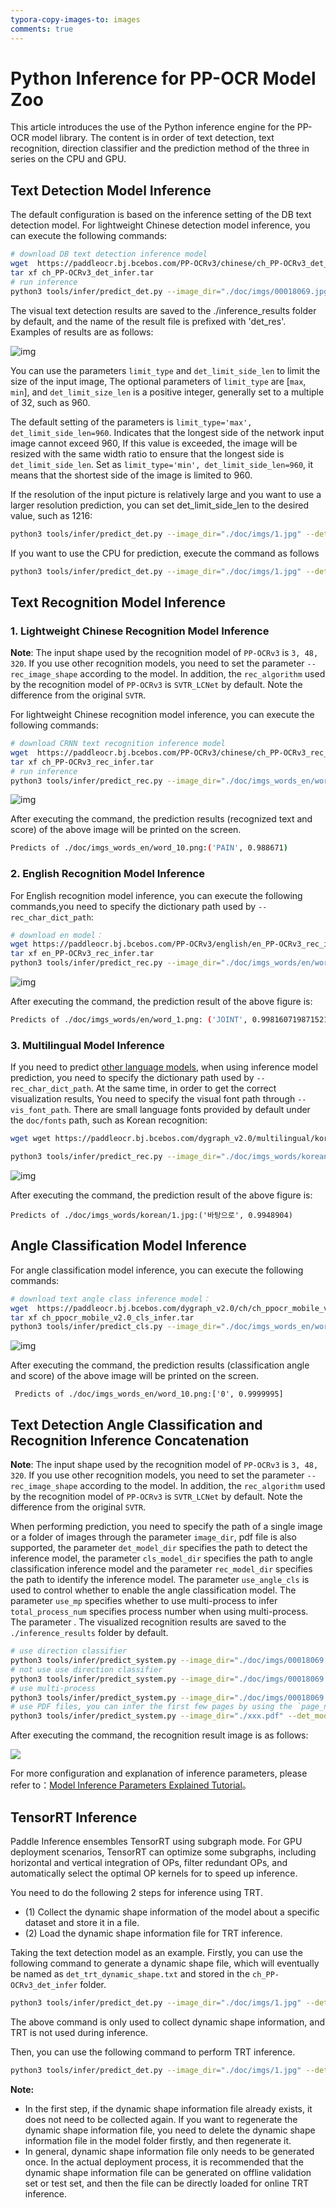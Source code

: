 ```yaml
---
typora-copy-images-to: images
comments: true
---
```


# Python Inference for PP-OCR Model Zoo

This article introduces the use of the Python inference engine for the PP-OCR model library. The content is in order of text detection, text recognition, direction classifier and the prediction method of the three in series on the CPU and GPU.

## Text Detection Model Inference

The default configuration is based on the inference setting of the DB text detection model. For lightweight Chinese detection model inference, you can execute the following commands:

```bash linenums="1"
# download DB text detection inference model
wget  https://paddleocr.bj.bcebos.com/PP-OCRv3/chinese/ch_PP-OCRv3_det_infer.tar
tar xf ch_PP-OCRv3_det_infer.tar
# run inference
python3 tools/infer/predict_det.py --image_dir="./doc/imgs/00018069.jpg" --det_model_dir="./ch_PP-OCRv3_det_infer/"
```

The visual text detection results are saved to the ./inference_results folder by default, and the name of the result file is prefixed with 'det_res'. Examples of results are as follows:

![img](./images/det_res_00018069.jpg)

You can use the parameters `limit_type` and `det_limit_side_len` to limit the size of the input image,
The optional parameters of `limit_type` are [`max`, `min`], and
`det_limit_size_len` is a positive integer, generally set to a multiple of 32, such as 960.

The default setting of the parameters is `limit_type='max', det_limit_side_len=960`. Indicates that the longest side of the network input image cannot exceed 960,
If this value is exceeded, the image will be resized with the same width ratio to ensure that the longest side is `det_limit_side_len`.
Set as `limit_type='min', det_limit_side_len=960`, it means that the shortest side of the image is limited to 960.

If the resolution of the input picture is relatively large and you want to use a larger resolution prediction, you can set det_limit_side_len to the desired value, such as 1216:

```bash linenums="1"
python3 tools/infer/predict_det.py --image_dir="./doc/imgs/1.jpg" --det_model_dir="./ch_PP-OCRv3_det_infer/" --det_limit_type=max --det_limit_side_len=1216
```

If you want to use the CPU for prediction, execute the command as follows

```bash linenums="1"
python3 tools/infer/predict_det.py --image_dir="./doc/imgs/1.jpg" --det_model_dir="./ch_PP-OCRv3_det_infer/"  --use_gpu=False
```

## Text Recognition Model Inference

### 1. Lightweight Chinese Recognition Model Inference

**Note**: The input shape used by the recognition model of `PP-OCRv3` is `3, 48, 320`. If you use other recognition models, you need to set the parameter `--rec_image_shape` according to the model. In addition, the `rec_algorithm` used by the recognition model of `PP-OCRv3` is `SVTR_LCNet` by default. Note the difference from the original `SVTR`.

For lightweight Chinese recognition model inference, you can execute the following commands:

```bash linenums="1"
# download CRNN text recognition inference model
wget  https://paddleocr.bj.bcebos.com/PP-OCRv3/chinese/ch_PP-OCRv3_rec_infer.tar
tar xf ch_PP-OCRv3_rec_infer.tar
# run inference
python3 tools/infer/predict_rec.py --image_dir="./doc/imgs_words_en/word_10.png" --rec_model_dir="./ch_PP-OCRv3_rec_infer/" --rec_image_shape=3,48,320
```

![img](./images/word_10.png)

After executing the command, the prediction results (recognized text and score) of the above image will be printed on the screen.

```bash linenums="1"
Predicts of ./doc/imgs_words_en/word_10.png:('PAIN', 0.988671)
```

### 2. English Recognition Model Inference

For English recognition model inference, you can execute the following commands,you need to specify the dictionary path used by `--rec_char_dict_path`:

```bash linenums="1"
# download en model：
wget https://paddleocr.bj.bcebos.com/PP-OCRv3/english/en_PP-OCRv3_rec_infer.tar
tar xf en_PP-OCRv3_rec_infer.tar
python3 tools/infer/predict_rec.py --image_dir="./doc/imgs_words/en/word_1.png" --rec_model_dir="./en_PP-OCRv3_rec_infer/" --rec_char_dict_path="ppocr/utils/en_dict.txt"
```

![img](./images/word_1.png)

After executing the command, the prediction result of the above figure is:

```bash linenums="1"
Predicts of ./doc/imgs_words/en/word_1.png: ('JOINT', 0.998160719871521)
```

### 3. Multilingual Model Inference

If you need to predict [other language models](../model_list.en.md), when using inference model prediction, you need to specify the dictionary path used by `--rec_char_dict_path`. At the same time, in order to get the correct visualization results,
You need to specify the visual font path through `--vis_font_path`. There are small language fonts provided by default under the `doc/fonts` path, such as Korean recognition:

```bash linenums="1"
wget wget https://paddleocr.bj.bcebos.com/dygraph_v2.0/multilingual/korean_mobile_v2.0_rec_infer.tar

python3 tools/infer/predict_rec.py --image_dir="./doc/imgs_words/korean/1.jpg" --rec_model_dir="./your inference model" --rec_char_dict_path="ppocr/utils/dict/korean_dict.txt" --vis_font_path="doc/fonts/korean.ttf"
```

![img](./images/1.jpg)

After executing the command, the prediction result of the above figure is:

```text linenums="1"
Predicts of ./doc/imgs_words/korean/1.jpg:('바탕으로', 0.9948904)
```

## Angle Classification Model Inference

For angle classification model inference, you can execute the following commands:

```bash linenums="1"
# download text angle class inference model：
wget  https://paddleocr.bj.bcebos.com/dygraph_v2.0/ch/ch_ppocr_mobile_v2.0_cls_infer.tar
tar xf ch_ppocr_mobile_v2.0_cls_infer.tar
python3 tools/infer/predict_cls.py --image_dir="./doc/imgs_words_en/word_10.png" --cls_model_dir="ch_ppocr_mobile_v2.0_cls_infer"
```

![img](./images/word_10.png)

After executing the command, the prediction results (classification angle and score) of the above image will be printed on the screen.

```text linenums="1"
 Predicts of ./doc/imgs_words_en/word_10.png:['0', 0.9999995]
```

## Text Detection Angle Classification and Recognition Inference Concatenation

**Note**: The input shape used by the recognition model of `PP-OCRv3` is `3, 48, 320`. If you use other recognition models, you need to set the parameter `--rec_image_shape` according to the model. In addition, the `rec_algorithm` used by the recognition model of `PP-OCRv3` is `SVTR_LCNet` by default. Note the difference from the original `SVTR`.

When performing prediction, you need to specify the path of a single image or a folder of images through the parameter `image_dir`, pdf file is also supported, the parameter `det_model_dir` specifies the path to detect the inference model, the parameter `cls_model_dir` specifies the path to angle classification inference model and the parameter `rec_model_dir` specifies the path to identify the inference model. The parameter `use_angle_cls` is used to control whether to enable the angle classification model. The parameter `use_mp` specifies whether to use multi-process to infer `total_process_num` specifies process number when using multi-process. The parameter . The visualized recognition results are saved to the `./inference_results` folder by default.

```bash linenums="1"
# use direction classifier
python3 tools/infer/predict_system.py --image_dir="./doc/imgs/00018069.jpg" --det_model_dir="./ch_PP-OCRv3_det_infer/" --cls_model_dir="./cls/" --rec_model_dir="./ch_PP-OCRv3_rec_infer/" --use_angle_cls=true
# not use use direction classifier
python3 tools/infer/predict_system.py --image_dir="./doc/imgs/00018069.jpg" --det_model_dir="./ch_PP-OCRv3_det_infer/" --rec_model_dir="./ch_PP-OCRv3_rec_infer/" --use_angle_cls=false
# use multi-process
python3 tools/infer/predict_system.py --image_dir="./doc/imgs/00018069.jpg" --det_model_dir="./ch_PP-OCRv3_det_infer/" --rec_model_dir="./ch_PP-OCRv3_rec_infer/" --use_angle_cls=false --use_mp=True --total_process_num=6
# use PDF files, you can infer the first few pages by using the `page_num` parameter, the default is 0, which means infer all pages
python3 tools/infer/predict_system.py --image_dir="./xxx.pdf" --det_model_dir="./ch_PP-OCRv3_det_infer/" --cls_model_dir="./cls/" --rec_model_dir="./ch_PP-OCRv3_rec_infer/" --use_angle_cls=true --page_num=2
```

After executing the command, the recognition result image is as follows:

![](./images/system_res_00018069_v3.jpg)

For more configuration and explanation of inference parameters, please refer to：[Model Inference Parameters Explained Tutorial](../blog/inference_args.en.md)。

## TensorRT Inference

Paddle Inference ensembles TensorRT using subgraph mode. For GPU deployment scenarios, TensorRT can optimize some subgraphs, including horizontal and vertical integration of OPs, filter redundant OPs, and automatically select the optimal OP kernels for to speed up inference.

You need to do the following 2 steps for inference using TRT.

* (1) Collect the dynamic shape information of the model about a specific dataset and store it in a file.
* (2) Load the dynamic shape information file for TRT inference.

Taking the text detection model as an example. Firstly, you can use the following command to generate a dynamic shape file, which will eventually be named as `det_trt_dynamic_shape.txt` and stored in the `ch_PP-OCRv3_det_infer` folder.

```bash linenums="1"
python3 tools/infer/predict_det.py --image_dir="./doc/imgs/1.jpg" --det_model_dir="./ch_PP-OCRv3_det_infer/" --use_tensorrt=True
```

The above command is only used to collect dynamic shape information, and TRT is not used during inference.

Then, you can use the following command to perform TRT inference.

```bash linenums="1"
python3 tools/infer/predict_det.py --image_dir="./doc/imgs/1.jpg" --det_model_dir="./ch_PP-OCRv3_det_infer/" --use_tensorrt=True
```

**Note:**

* In the first step, if the dynamic shape information file already exists, it does not need to be collected again. If you want to regenerate the dynamic shape information file, you need to delete the dynamic shape information file in the model folder firstly, and then regenerate it.
* In general, dynamic shape information file only needs to be generated once. In the actual deployment process, it is recommended that the dynamic shape information file can be generated on offline validation set or test set, and then the file can be directly loaded for online TRT inference.
